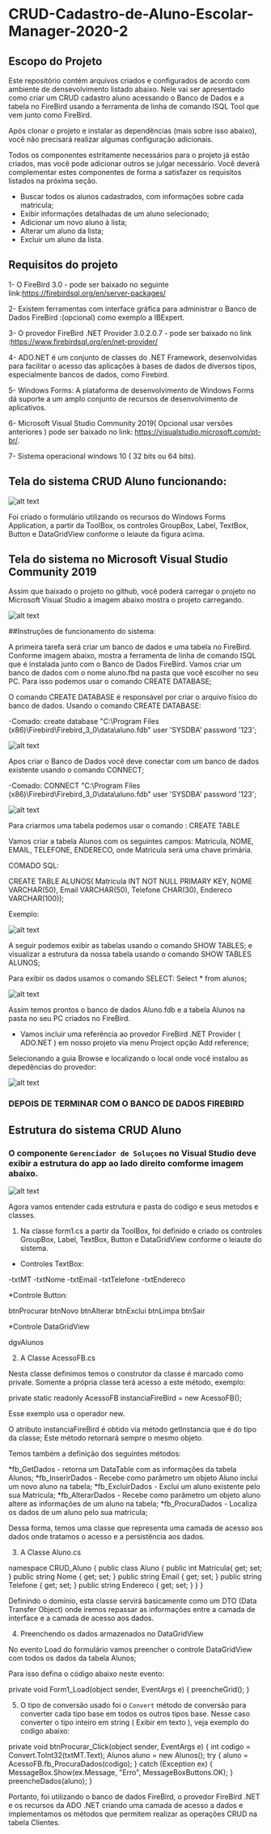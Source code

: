 # CRUD-Cadastro-de-Aluno-Escolar-Manager-2020-2

## Escopo do Projeto

Este repositório contém arquivos criados e configurados de acordo com ambiente de densevolvimento listado abaixo. Nele vai ser apresentado como criar um CRUD cadastro aluno acessando o Banco de Dados e a tabela no FireBird usando a ferramenta de linha de comando ISQL Tool que vem junto como FireBird. 

Após clonar o projeto e instalar as dependências (mais sobre isso abaixo), você não precisará realizar algumas configuração adicionais. 

Todos os componentes estritamente necessários para o projeto já estão criados, mas você pode adicionar outros se julgar necessário. Você deverá complementar estes componentes de forma a satisfazer os requisitos listados na próxima seção.

- Buscar todos os alunos cadastrados, com informações sobre cada matricula;
- Exibir informações detalhadas de um aluno selecionado; 
- Adicionar um novo aluno à lista;
- Alterar um aluno da lista;
- Excluir um aluno da lista.

## Requisitos do projeto

1- O FireBird 3.0 - pode ser baixado no seguinte link:https://firebirdsql.org/en/server-packages/

2- Existem ferramentas com interface gráfica para administrar o Banco de Dados FireBird :(opcional) como exemplo a IBExpert.

3- O provedor FireBird .NET Provider 3.0.2.0.7 - pode ser baixado no link :https://www.firebirdsql.org/en/net-provider/

4- ADO.NET é um conjunto de classes do .NET Framework, desenvolvidas para facilitar o acesso das aplicações à bases de dados de diversos tipos, especialmente bancos de dados, como Firebird.

5- Windows Forms: A plataforma de desenvolvimento de Windows Forms dá suporte a um amplo conjunto de recursos de desenvolvimento de aplicativos.

6- Microsoft Visual Studio Community 2019( Opcional usar versões anteriores ) pode ser baixado no link: https://visualstudio.microsoft.com/pt-br/.

7- Sistema operacional windows 10 ( 32 bits ou 64 bits).

## Tela do sistema CRUD Aluno funcionando:

![alt text](https://github.com/odairX/CRUD-Cadastro-de-Aluno-Escolar-Manager-2020-2/blob/master/img/img1.PNG)

Foi criado o formulário utilizando os recursos do Windows Forms Application, a partir da ToolBox, os controles GroupBox, Label, TextBox, Button e DataGridView conforme o leiaute da figura acima.

## Tela do sistema no Microsoft Visual Studio Community 2019

Assim que baixado o projeto no github, você poderá carregar o projeto no Microsoft Visual Studio a imagem abaixo mostra o projeto carregando.

![alt text](https://github.com/odairX/CRUD-Cadastro-de-Aluno-Escolar-Manager-2020-2/blob/master/img/img2.PNG)

##Instruções de funcionamento do sistema:

A primeira tarefa será criar um banco de dados e uma tabela no FireBird. Conforme imagem abaixo, mostra a ferramenta de linha de comando ISQL que é instalada junto com o Banco de Dados FireBird. Vamos criar um banco de dados com o nome aluno.fbd na pasta que você escolher no seu PC. Para isso podemos usar o comando CREATE DATABASE;

O comando CREATE DATABASE é responsável por criar o arquivo físico do banco de dados. Usando o comando CREATE DATABASE:

-Comado: create database "C:\Program Files (x86)\Firebird\Firebird_3_0\data\aluno.fdb" user 'SYSDBA' password '123';

![alt text](https://github.com/odairX/CRUD-Cadastro-de-Aluno-Escolar-Manager-2020-2/blob/master/img/img3.PNG)

Apos criar o Banco de Dados você deve conectar com um banco de dados existente usando o comando CONNECT;

-Comado: CONNECT "C:\Program Files (x86)\Firebird\Firebird_3_0\data\aluno.fdb" user 'SYSDBA' password '123';

![alt text](https://github.com/odairX/CRUD-Cadastro-de-Aluno-Escolar-Manager-2020-2/blob/master/img/img4.PNG)

Para criarmos uma tabela podemos usar o comando : CREATE TABLE

Vamos criar a tabela Alunos com os seguintes campos: Matricula, NOME, EMAIL, TELEFONE, ENDERECO, onde Matricula será uma chave primária.

COMADO SQL:

CREATE TABLE ALUNOS(
Matricula INT NOT NULL PRIMARY KEY, 
NOME VARCHAR(50), 
Email VARCHAR(50), 
Telefone CHAR(30), 
Endereco VARCHAR(100));

Exemplo:

![alt text](https://github.com/odairX/CRUD-Cadastro-de-Aluno-Escolar-Manager-2020-2/blob/master/img/img5.PNG)

A seguir podemos exibir as tabelas usando o comando SHOW TABLES; e visualizar a estrutura da nossa tabela usando o comando SHOW TABLES ALUNOS;

Para exibir os dados usamos o comando SELECT: Select * from alunos;

![alt text](https://github.com/odairX/CRUD-Cadastro-de-Aluno-Escolar-Manager-2020-2/blob/master/img/img6.PNG)

Assim temos prontos o banco de dados Aluno.fdb e a tabela Alunos na pasta no seu PC criados no FireBird.

* Vamos incluir uma referência ao provedor FireBird .NET Provider ( ADO.NET ) em nosso projeto via menu Project opção Add reference;

Selecionando a guia Browse e localizando o local onde você instalou as depedências do provedor:

![alt text](https://github.com/odairX/CRUD-Cadastro-de-Aluno-Escolar-Manager-2020-2/blob/master/img/img7.PNG)

### DEPOIS DE TERMINAR COM O BANCO DE DADOS FIREBIRD

## Estrutura do sistema CRUD Aluno

### O componente `Gerenciador de Soluçoes` no Visual Studio deve exibir a estrutura do app ao lado direito comforme imagem abaixo.

![alt text](https://github.com/odairX/CRUD-Cadastro-de-Aluno-Escolar-Manager-2020-2/blob/master/img/img8.PNG)

Agora vamos entender cada estrutura e pasta do codigo e seus metodos e classes.


1. Na classe form1.cs a partir da ToolBox, foi definido e criado os controles GroupBox, Label, TextBox, Button e DataGridView conforme o leiaute do sistema.

* Controles TextBox:

-txtMT
-txtNome
-txtEmail
-txtTelefone
-txtEndereco

*Controle Button:

btnProcurar
btnNovo
btnAlterar
btnExclui
btnLimpa
btnSair

*Controle DataGridView

dgvAlunos

2. A Classe AcessoFB.cs

Nesta classe definimos temos o construtor da classe é marcado como private. Somente a própria classe terá acesso a este método, exemplo:

private static readonly AcessoFB instanciaFireBird = new AcessoFB(); 

Esse exemplo usa o operador new.

O atributo instanciaFireBird é obtido via método getInstancia que é do tipo da classe; Este método retornará sempre o mesmo objeto.

Temos também a definição dos seguintes métodos:

*fb_GetDados - retorna um DataTable com as informações da tabela Alunos;
*fb_InserirDados - Recebe como parâmetro um objeto Aluno inclui um novo aluno na tabela;
*fb_ExcluirDados - Exclui um aluno existente pelo sua Matricula;
*fb_AlterarDados - Recebe como parâmetro um objeto aluno altere as informações de um aluno na tabela;
*fb_ProcuraDados - Localiza os dados de um aluno pelo sua matricula;

Dessa forma, temos uma classe que representa uma camada de acesso aos dados onde tratamos o acesso e a persistência aos dados.

3. A Classe Aluno.cs 

namespace CRUD_Aluno
{
    public class Aluno
    {
        public int Matricula{ get; set; }
        public string Nome { get; set; }
        public string Email { get; set; }
        public string Telefone { get; set; }
        public string Endereco { get; set; }
    }
}

Definindo o domínio, esta classe servirá basicamente como um DTO (Data Transfer Object) onde iremos repassar as informações entre a camada de interface e a camada de acesso aos dados.

4. Preenchendo os dados armazenados no DataGridView

No evento Load do formulário vamos preencher o controle DataGridView com todos os dados da tabela Alunos;

Para isso defina o código abaixo neste evento:

  private void Form1_Load(object sender, EventArgs e)
  {
            preencheGrid();
 }

5. O tipo de conversão usado foi o `Convert` método de conversão para converter cada tipo base em todos os outros tipos base. Nesse caso
converter o tipo inteiro em string ( Exibir em texto ), veja exemplo do codigo abaixo:

  private void btnProcurar_Click(object sender, EventArgs e)
    {
        int codigo = Convert.ToInt32(txtMT.Text);
        Alunos aluno = new Alunos();
        try
        {
            aluno = AcessoFB.fb_ProcuraDados(codigo);
        }
        catch (Exception ex)
        {
            MessageBox.Show(ex.Message, "Erro", MessageBoxButtons.OK);
        }
        preencheDados(aluno);
    }

Portanto, foi utilizando o banco de dados FireBird, o provedor FireBird .NET e os recursos da ADO .NET criando uma camada de acesso a dados e implementamos os métodos que permitem realizar as operações CRUD na tabela Clientes.
